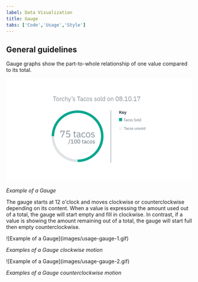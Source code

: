 ```yaml
---
label: Data Visualization
title: Gauge
tabs: ['Code','Usage','Style']
---
```


## General guidelines

Gauge graphs show the part-to-whole relationship of one value compared to its total.

![Example of a Gauge](images/usage-circle-gauge.png)

_Example of a Gauge_

The gauge starts at 12 o'clock and moves clockwise or counterclockwise depending on its content. When a value is expressing the amount used out of a total, the gauge will start empty and fill in clockwise. In contrast, if a value is showing the amount remaining out of a total, the gauge will start full then empty counterclockwise.

<div class="gif">
  ![Example of a Gauge](images/usage-gauge-1.gif)
</div>

_Examples of a Gauge clockwise motion_

<div class="gif">
  ![Example of a Gauge](images/usage-gauge-2.gif)
</div>

_Examples of a Gauge counterclockwise motion_
